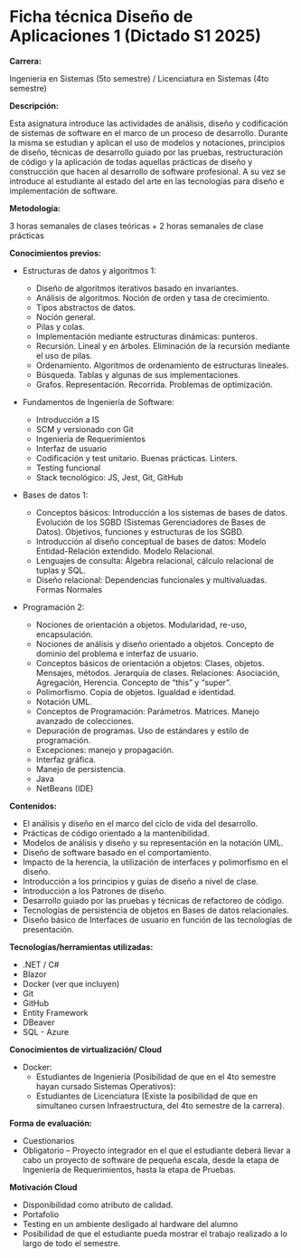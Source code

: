 # Ficha técnica Diseño de Aplicaciones 1 (Dictado S1 2025)

**Carrera:**

Ingeniería en Sistemas (5to semestre) / Licenciatura en Sistemas (4to semestre) 

**Descripción:**

Esta asignatura introduce las actividades de análisis, diseño y codificación de sistemas de software en el marco de un proceso de desarrollo. Durante la misma se estudian y aplican el uso de modelos y notaciones, principios de diseño, técnicas de desarrollo guiado por las pruebas, restructuración de código y la aplicación de todas aquellas prácticas de diseño y construcción que hacen al desarrollo de software profesional. A su vez se introduce al estudiante al estado del arte en las tecnologías para diseño e implementación de software. 

**Metodología:** 

3 horas semanales de clases teóricas + 2 horas semanales de clase prácticas 

**Conocimientos previos:**

- Estructuras de datos y algoritmos 1: 
  - Diseño de algoritmos iterativos basado en invariantes. 
  - Análisis de algoritmos. Noción de orden y tasa de crecimiento. 
  - Tipos abstractos de datos. 
  - Noción general. 
  - Pilas y colas. 
  - Implementación mediante estructuras dinámicas: punteros. 
  - Recursión. Lineal y en árboles. Eliminación de la recursión mediante el uso de pilas.  
  - Ordenamiento. Algoritmos de ordenamiento de estructuras lineales.  
  - Búsqueda. Tablas y algunas de sus implementaciones. 
  - Grafos. Representación. Recorrida. Problemas de optimización.  
 
- Fundamentos de Ingeniería de Software:  
    - Introducción a IS 
    - SCM y versionado con Git 
    - Ingeniería de Requerimientos 
    - Interfaz de usuario 
    - Codificación y test unitario. Buenas prácticas. Linters. 
    - Testing funcional 
    - Stack tecnológico: JS, Jest, Git, GitHub 

- Bases de datos 1: 
    - Conceptos básicos: Introducción a los sistemas de bases de datos. Evolución de los SGBD (Sistemas Gerenciadores de Bases de Datos). Objetivos, funciones y estructuras de los SGBD.  
    - Introducción al diseño conceptual de bases de datos: Modelo Entidad-Relación extendido. Modelo Relacional. 
    -  Lenguajes de consulta: Álgebra relacional, cálculo relacional de tuplas y SQL.  
    - Diseño relacional: Dependencias funcionales y multivaluadas. Formas Normales 

- Programación 2:  
    - Nociones de orientación a objetos. Modularidad, re-uso, encapsulación.  
    - Nociones de análisis y diseño orientado a objetos. Concepto de dominio del problema e interfaz de usuario.  
    - Conceptos básicos de orientación a objetos: Clases, objetos. Mensajes, métodos. Jerarquía de clases. Relaciones: Asociación, Agregación, Herencia. Concepto de “this” y “super”.  
    - Polimorfismo. Copia de objetos. Igualdad e identidad. 
    - Notación UML.  
    - Conceptos de Programación: Parámetros. Matrices. Manejo avanzado de colecciones.  
    - Depuración de programas. Uso de estándares y estilo de programación. 
    - Excepciones: manejo y propagación.    
    - Interfaz gráfica. 
    - Manejo de persistencia. 
    - Java 
    - NetBeans (IDE) 

**Contenidos:**
- El análisis y diseño en el marco del ciclo de vida del desarrollo.  
- Prácticas de código orientado a la mantenibilidad.  
- Modelos de análisis y diseño y su representación en la notación UML.  
- Diseño de software basado en el comportamiento.  
- Impacto de la herencia, la utilización de interfaces y polimorfismo en el diseño.  
- Introducción a los principios y guías de diseño a nivel de clase.  
- Introducción a los Patrones de diseño.  
- Desarrollo guiado por las pruebas y técnicas de refactoreo de código.  
- Tecnologías de persistencia de objetos en Bases de datos relacionales.  
- Diseño básico de Interfaces de usuario en función de las tecnologías de presentación. 

**Tecnologías/herramientas utilizadas:**

- .NET / C# 
- Blazor 
- Docker (ver que incluyen) 
- Git 
- GitHub 
- Entity Framework 
- DBeaver  
- SQL - Azure 

**Conocimientos de virtualización/ Cloud**

- Docker:  
    - Estudiantes de Ingeniería (Posibilidad de que en el 4to semestre hayan cursado Sistemas Operativos): 
    - Estudiantes de Licenciatura (Existe la posibilidad de que en simultaneo cursen Infraestructura, del 4to semestre de la carrera). 

**Forma de evaluación:**

- Cuestionarios 
- Obligatorio – Proyecto integrador en el que el estudiante deberá llevar a cabo un proyecto de software de pequeña escala, desde la etapa de Ingeniería de Requerimientos, hasta la etapa de Pruebas. 

**Motivación Cloud**

- Disponibilidad como atributo de calidad. 
- Portafolio 
- Testing en un ambiente desligado al hardware del alumno 
- Posibilidad de que el estudiante pueda mostrar el trabajo realizado a lo largo de todo el semestre. 

